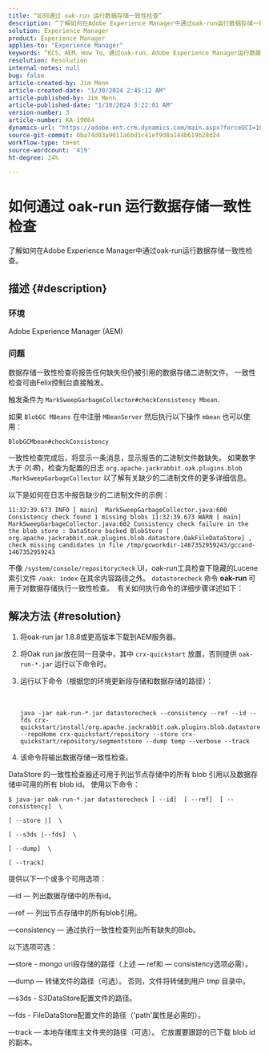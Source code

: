 ```yaml
---
title: “如何通过 oak-run 运行数据存储一致性检查”
description: “了解如何在Adobe Experience Manager中通过oak-run运行数据存储一致性检查。”
solution: Experience Manager
product: Experience Manager
applies-to: "Experience Manager"
keywords: “KCS、AEM、How To、通过oak-run、Adobe Experience Manager运行数据存储一致性检查”
resolution: Resolution
internal-notes: null
bug: false
article-created-by: Jim Menn
article-created-date: "1/30/2024 2:45:12 AM"
article-published-by: Jim Menn
article-published-date: "1/30/2024 3:22:01 AM"
version-number: 3
article-number: KA-19064
dynamics-url: "https://adobe-ent.crm.dynamics.com/main.aspx?forceUCI=1&pagetype=entityrecord&etn=knowledgearticle&id=2c0b9c95-19bf-ee11-9079-6045bd006268"
source-git-commit: 0ba74d03a9011a6bd1c41ef9d8a144b619b28d24
workflow-type: tm+mt
source-wordcount: '419'
ht-degree: 24%

---
```


# 如何通过 oak-run 运行数据存储一致性检查


了解如何在Adobe Experience Manager中通过oak-run运行数据存储一致性检查。

## 描述 {#description}


### 环境

Adobe Experience Manager (AEM)

### 问题

数据存储一致性检查将报告任何缺失但仍被引用的数据存储二进制文件。 一致性检查可由Felix控制台直接触发。

触发条件为 `MarkSweepGarbageCollector#checkConsistency Mbean`.

如果 `BlobGC MBeans` 在中注册 `MBeanServer` 然后执行以下操作 `mbean` 也可以使用：

`BlobGCMbean#checkConsistency`

一致性检查完成后，将显示一条消息，显示报告的二进制文件数缺失。 如果数字大于 *0*(*零*)，检查为配置的日志 `org.apache.jackrabbit.oak.plugins.blob .MarkSweepGarbageCollector` 以了解有关缺少的二进制文件的更多详细信息。

以下是如何在日志中报告缺少的二进制文件的示例：




```
11:32:39.673 INFO [ main]  MarkSweepGarbageCollector.java:600 Consistency check found 1 missing blobs 11:32:39.673 WARN [ main]  MarkSweepGarbageCollector.java:602 Consistency check failure in the the blob store : DataStore backed BlobStore [ org.apache.jackrabbit.oak.plugins.blob.datastore.OakFileDataStore] , check missing candidates in file /tmp/gcworkdir-1467352959243/gccand-1467352959243
```




不像 `/system/console/repositorycheck` UI，oak-run工具检查下隐藏的Lucene索引文件 `/oak: index` 在其余内容路径之外。 `datastorecheck` 命令 <b>oak-run </b>可用于对数据存储执行一致性检查。  有关如何执行命令的详细步骤详述如下：


## 解决方法 {#resolution}


1. 将oak-run jar 1.8.8或更高版本下载到AEM服务器。
2. 将Oak run jar放在同一目录中，其中 `crx-quickstart` 放置，否则提供 `oak-run-*.jar` 运行以下命令时。
3. 运行以下命令（根据您的环境更新段存储和数据存储的路径）：<br><br><br>

   ```
   java -jar oak-run-*.jar datastorecheck --consistency --ref --id --fds crx-quickstart/install/org.apache.jackrabbit.oak.plugins.blob.datastore.FileDataStore.config --repoHome crx-quickstart/repository --store crx-quickstart/repository/segmentstore --dump temp --verbose --track
   ```

4. 该命令将输出数据存储一致性检查。




DataStore 的一致性检查器还可用于列出节点存储中的所有 blob 引用以及数据存储中可用的所有 blob id。 使用以下命令：

`$ java-jar oak-run-*.jar datastorecheck [ --id]  [ --ref]  [ --consistency]  \`

`[ --store |]  \`

`[ --s3ds |--fds]  \`

`[ --dump]  \`

`[ --track]`



提供以下一个或多个可用选项：

—id — 列出数据存储中的所有id。

—ref — 列出节点存储中的所有blob引用。

—consistency — 通过执行一致性检查列出所有缺失的Blob。



以下选项可选：

—store - mongo uri段存储的路径（上述 — ref和 — consistency选项必需）。

—dump — 转储文件的路径（可选）。 否则，文件将转储到用户 tmp 目录中。

—s3ds - S3DataStore配置文件的路径。

—fds - FileDataStore配置文件的路径（&#39;path&#39;属性是必需的）。

—track — 本地存储库主文件夹的路径（可选）。 它放置要跟踪的已下载 blob id 的副本。
